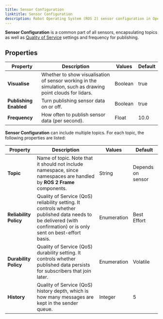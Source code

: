 ```yaml
---
title: Sensor Configuration
linktitle: Sensor Configuration
description: Robot Operating System (ROS 2) sensor configuration in Open 3D Engine (O3DE).
---
```


**Sensor Configuration** is a common part of all sensors, encapsulating topics as well as
[Quality of Service](https://docs.ros.org/en/rolling/Concepts/Intermediate/About-Quality-of-Service-Settings.html) settings and frequency for publishing.

## Properties

| Property       | Description                                                                                                 | Values  | Default |
|----------------|-------------------------------------------------------------------------------------------------------------|---------|---------|
| **Visualise**  | Whether to show visualisation of sensor working in the simulation, such as drawing point clouds for lidars. | Boolean | true    |
| **Publishing Enabled** | Turn publishing sensor data on or off.                                                                      | Boolean | true    |
| **Frequency**  | How often to publish sensor data (per second).                                                              | Float   | 10.0    |

**Sensor Configuration** can include multiple topics. For each topic, the following properties are listed:

| Property               | Description                                                                                                                                                      | Values      | Default           |
|------------------------|------------------------------------------------------------------------------------------------------------------------------------------------------------------|-------------|-------------------|
| **Topic**              | Name of topic. Note that it should not include namespace, since namespaces are handled by **ROS 2 Frame** components.                                            | String      | Depends on sensor |
| **Reliability Policy** | Quality of Service (QoS) reliability setting. It controls whether published data needs to be delivered (with confirmation) or is only sent on best-effort basis. | Enumeration | Best Effort       |
| **Durability Policy**  | Quality of Service (QoS) durability setting. It controls whether published data persists for subscribers that join later.                                        | Enumeration | Volatile          |
| **History**            | Quality of Service (QoS) history depth, which is how many messages are kept in the sender queue.                                                                 | Integer     | 5                 |
